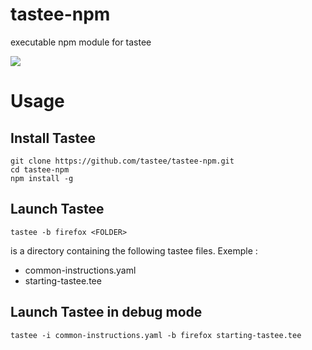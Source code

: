 
# tastee-npm
executable npm module for tastee 

<img src="https://tastee.github.io/img/home.png"/>

# Usage

## Install Tastee
```
git clone https://github.com/tastee/tastee-npm.git 
cd tastee-npm 
npm install -g 
```

## Launch Tastee
```
tastee -b firefox <FOLDER>
```

<FOLDER>  is a directory containing the following tastee files. Exemple : 
- common-instructions.yaml
- starting-tastee.tee

## Launch Tastee in debug mode
```
tastee -i common-instructions.yaml -b firefox starting-tastee.tee 
```
